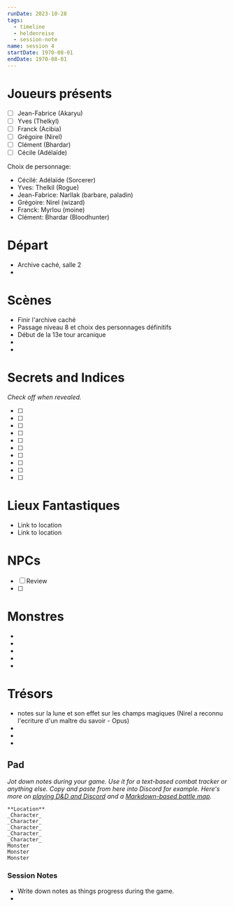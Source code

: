 ```yaml
---
runDate: 2023-10-28
tags:
  - timeline
  - heldenreise
  - session-note
name: session 4
startDate: 1970-08-01
endDate: 1970-08-01
---
```



# Joueurs présents

- [ ]  Jean-Fabrice (Akaryu)
- [ ] Yves (Thelkyl)
- [ ] Franck (Acibia)
- [ ] Grégoire (Nirel)
- [ ] Clément (Bhardar)
- [ ] Cécile (Adélaïde)

Choix de personnage:
- Cécilé: Adélaïde (Sorcerer)
- Yves: Thelkil (Rogue)
- Jean-Fabrice: Narllak (barbare, paladin)
- Grégoire: Nirel (wizard)
- Franck: Myrlou (moine)
- Clément: Bhardar (Bloodhunter)


# Départ 
- Archive caché, salle 2
- 


# Scènes

- Finir l'archive caché
- Passage niveau 8 et choix des personnages définitifs
- Début de la 13e tour arcanique
- 
- 

# Secrets and Indices

*Check off when revealed.*

- [ ]  
- [ ]  
- [ ]  
- [ ]  
- [ ]  
- [ ]  
- [ ]  
- [ ]  
- [ ]  
- [ ]  

# Lieux Fantastiques


- Link to location
- Link to location

# NPCs

- [ ]  Review
- [ ] 

# Monstres


- 
- 
- 
- 
- 

# Trésors

- notes sur la lune et son effet sur les champs magiques (Nirel a reconnu l'ecriture d'un maître du savoir - Opus)
- 
- 
- 

## Pad

*Jot down notes during your game. Use it for a text-based combat tracker or anything else. Copy and paste from here into Discord for example. Here's more on [playing D&D and Discord](https://slyflourish.com/playing_dnd_over_discord.html) and a [Markdown-based battle map](https://slyflourish.com/text-based_battle_maps.html).*

```
**Location**
_Character_
_Character_
_Character_
_Character_
_Character_
Monster
Monster
Monster
```

### Session Notes

- Write down notes as things progress during the game.
- 
